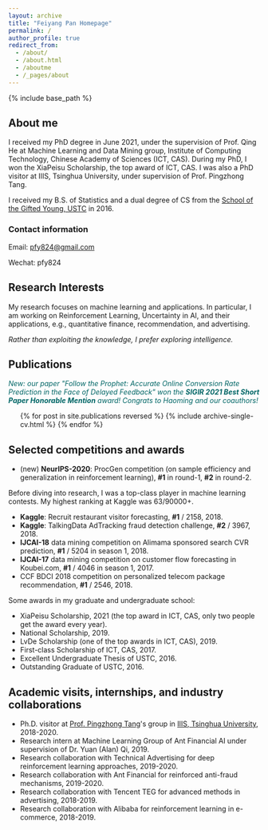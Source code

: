 ```yaml
---
layout: archive
title: "Feiyang Pan Homepage"
permalink: /
author_profile: true
redirect_from:
  - /about/
  - /about.html
  - /aboutme
  - /_pages/about
---
```


{% include base_path %}

## About me

I received my PhD degree in June 2021, under the supervision of Prof. Qing He at Machine Learning and Data Mining group, Institute of Computing Technology, Chinese Academy of Sciences (ICT, CAS).
During my PhD, I won the XiaPeisu Scholarship, the top award of ICT, CAS.
I was also a PhD visitor at IIIS, Tsinghua University, under supervision of Prof. Pingzhong Tang.

I received my B.S. of Statistics and a dual degree of CS from the [School of the Gifted Young, USTC](https://en.scgy.ustc.edu.cn/) in 2016.

### Contact information
Email: pfy824@gmail.com

Wechat: pfy824

## Research Interests

My research focuses on machine learning and applications. In particular, I am working on Reinforcement Learning, Uncertainty in AI, and their applications, e.g., quantitative finance, recommendation, and advertising.

_Rather than exploiting the knowledge, I prefer exploring intelligence._

## Publications
<font color="#006666">*New: our paper "Follow the Prophet: Accurate Online Conversion Rate Prediction in the Face of Delayed Feedback" won the **SIGIR 2021 Best Short Paper Honorable Mention** award! Congrats to Haoming and our coauthors!*</font><br /> 

<ul>{% for post in site.publications reversed %}
{% include archive-single-cv.html %}
{% endfor %}</ul>

## Selected competitions and awards
* (new) **NeurIPS-2020**: ProcGen competition (on sample efficiency and generalization in reinforcement learning), **\#1** in round-1, **\#2** in round-2.

Before diving into research, I was a top-class player in machine learning contests. My highest ranking at Kaggle was 63/90000+.
* **Kaggle**: Recruit restaurant visitor forecasting, **\#1** / 2158, 2018.
* **Kaggle**: TalkingData AdTracking fraud detection challenge, **\#2** / 3967, 2018.
* **IJCAI-18** data mining competition on Alimama sponsored search CVR prediction, **\#1** / 5204 in season 1, 2018.
* **IJCAI-17** data mining competition on customer flow forecasting in Koubei.com, **\#1** / 4046 in season 1, 2017.
* CCF BDCI 2018 competition on personalized telecom package recommendation, **\#1** / 2546, 2018.

Some awards in my graduate and undergraduate school:
* XiaPeisu Scholarship, 2021 (the top award in ICT, CAS, only two people get the award every year).
* National Scholarship, 2019.
* LvDe Scholarship (one of the top awards in ICT, CAS), 2019.
* First-class Scholarship of ICT, CAS, 2017.
* Excellent Undergraduate Thesis of USTC, 2016.
* Outstanding Graduate of USTC, 2016.

## Academic visits, internships, and industry collaborations

* Ph.D. visitor at [Prof. Pingzhong Tang](http://iiis.tsinghua.edu.cn/~kenshin/)'s group in [IIIS, Tsinghua University](http://iiis.tsinghua.edu.cn/), 2018-2020.
* Research intern at Machine Learning Group of Ant Financial AI under supervision of Dr. Yuan (Alan) Qi, 2019.
* Research collaboration with Technical Advertising for deep reinforcement learning approaches, 2019-2020.
* Research collaboration with Ant Financial for reinforced anti-fraud mechanisms, 2019-2020.
* Research collaboration with Tencent TEG for advanced methods in advertising, 2018-2019.
* Research collaboration with Alibaba for reinforcement learning in e-commerce, 2018-2019.